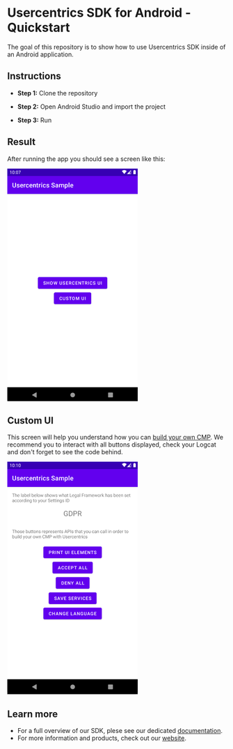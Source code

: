 # Usercentrics SDK for Android - Quickstart

The goal of this repository is to show how to use Usercentrics SDK inside of an Android application.

Instructions
------------

* **Step 1:** Clone the repository

* **Step 2:** Open Android Studio and import the project

* **Step 3:** Run

Result
------------

After running the app you should see a screen like this:

<img src="main.png" height="534" width="300"/>

Custom UI
------------

This screen will help you understand how you can [build your own CMP](https://docs.usercentrics.com/cmp_in_app_sdk/latest/collect_consent/build_own_cmp/).
We recommend you to interact with all buttons displayed, check your Logcat and don't forget to see the code behind.

<img src="custom_ui.png" height="534" width="300"/>

Learn more
------------

- For a full overview of our SDK, plese see our dedicated [documentation](https://docs.usercentrics.com/cmp_in_app_sdk/latest/).
- For more information and products, check out our [website](https://usercentrics.com).
